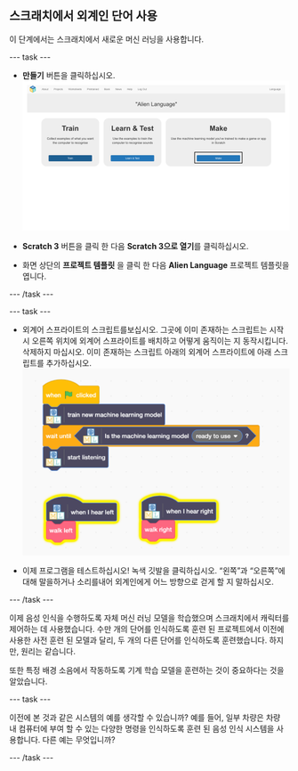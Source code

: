 ## 스크래치에서 외계인 단어 사용
이 단계에서는 스크래치에서 새로운 머신 러닝을 사용합니다.

--- task ---

+ **만들기** 버튼을 클릭하십시오. ![만들기 버튼을 가리키는 화살표](images/make-annotated.png)

+ **Scratch 3** 버튼을 클릭 한 다음 **Scratch 3으로 열기**를 클릭하십시오.

+ 화면 상단의 **프로젝트 템플릿** 을 클릭 한 다음 **Alien Language** 프로젝트 템플릿을 엽니다.

--- /task ---

--- task ---

+ 외계어 스프라이트의 스크립트를보십시오. 그곳에 이미 존재하는 스크립트는 시작시 오른쪽 위치에 외계어 스프라이트를 배치하고 어떻게 움직이는 지 동작시킵니다. 삭제하지 마십시오. 이미 존재하는 스크립트 아래의 외계어 스프라이트에 아래 스크립트를 추가하십시오. ![기계 학습 모델을 사용하기 위해 새 버튼을 포함하여 추가 할 수 있는 새로운 스크립트](images/add-new-blocks.png)

+ 이제 프로그램을 테스트하십시오! 녹색 깃발을 클릭하십시오. “왼쪽”과 “오른쪽”에 대해 말을하거나 소리를내어 외계인에게 어느 방향으로 걷게 할 지 말하십시오.

--- /task ---

이제 음성 인식을 수행하도록 자체 머신 러닝 모델을 학습했으며 스크래치에서 캐릭터를 제어하는 데 사용했습니다. 수만 개의 단어를 인식하도록 훈련 된 프로젝트에서 이전에 사용한 사전 훈련 된 모델과 달리, 두 개의 다른 단어를 인식하도록 훈련했습니다. 하지만, 원리는 같습니다.

또한 특정 배경 소음에서 작동하도록 기계 학습 모델을 훈련하는 것이 중요하다는 것을 알았습니다.

--- task ---

이전에 본 것과 같은 시스템의 예를 생각할 수 있습니까? 예를 들어, 일부 차량은 차량 내 컴퓨터에 부여 할 수 있는 다양한 명령을 인식하도록 훈련 된 음성 인식 시스템을 사용합니다. 다른 예는 무엇입니까?

--- /task ---
